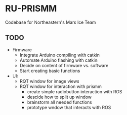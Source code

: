 # RU-PRISMM
Codebase for Northeastern's Mars Ice Team

## TODO

- Firmware
  - Integrate Arduino compiling with catkin
  - Automate Arduino flashing with catkin
  - Decide on content of firmware vs. software
  - Start creating basic functions
- UI:
  - RQT window for image views
  - RQT window for interaction with prismm
    - create simple radiobutton interaction with ROS
    - descide how to split up window
    - brainstorm all needed functions
    - prototype wndow that interacts with ROS
    
